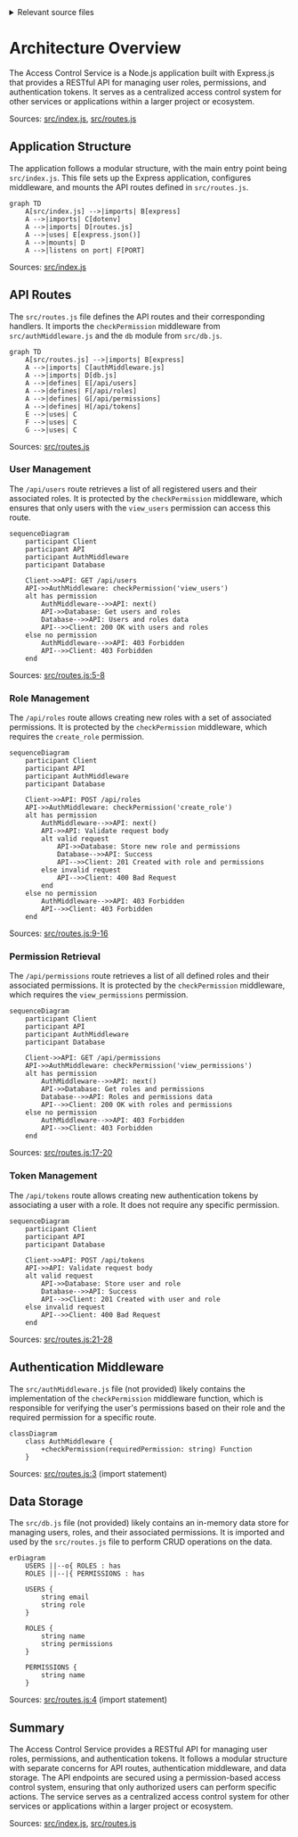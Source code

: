<details>
<summary>Relevant source files</summary>

The following files were used as context for generating this wiki page:

- [src/index.js](https://github.com/aanickode/access-control-service/blob/main/src/index.js)
- [src/routes.js](https://github.com/aanickode/access-control-service/blob/main/src/routes.js)
- [src/authMiddleware.js](https://github.com/aanickode/access-control-service/blob/main/src/authMiddleware.js) (assumed to exist based on import statement)
- [src/db.js](https://github.com/aanickode/access-control-service/blob/main/src/db.js) (assumed to exist based on import statement)

</details>

# Architecture Overview

The Access Control Service is a Node.js application built with Express.js that provides a RESTful API for managing user roles, permissions, and authentication tokens. It serves as a centralized access control system for other services or applications within a larger project or ecosystem.

Sources: [src/index.js](), [src/routes.js]()

## Application Structure

The application follows a modular structure, with the main entry point being `src/index.js`. This file sets up the Express application, configures middleware, and mounts the API routes defined in `src/routes.js`.

```mermaid
graph TD
    A[src/index.js] -->|imports| B[express]
    A -->|imports| C[dotenv]
    A -->|imports| D[routes.js]
    A -->|uses| E[express.json()]
    A -->|mounts| D
    A -->|listens on port| F[PORT]
```

Sources: [src/index.js]()

## API Routes

The `src/routes.js` file defines the API routes and their corresponding handlers. It imports the `checkPermission` middleware from `src/authMiddleware.js` and the `db` module from `src/db.js`.

```mermaid
graph TD
    A[src/routes.js] -->|imports| B[express]
    A -->|imports| C[authMiddleware.js]
    A -->|imports| D[db.js]
    A -->|defines| E[/api/users]
    A -->|defines| F[/api/roles]
    A -->|defines| G[/api/permissions]
    A -->|defines| H[/api/tokens]
    E -->|uses| C
    F -->|uses| C
    G -->|uses| C
```

Sources: [src/routes.js]()

### User Management

The `/api/users` route retrieves a list of all registered users and their associated roles. It is protected by the `checkPermission` middleware, which ensures that only users with the `view_users` permission can access this route.

```mermaid
sequenceDiagram
    participant Client
    participant API
    participant AuthMiddleware
    participant Database

    Client->>API: GET /api/users
    API->>AuthMiddleware: checkPermission('view_users')
    alt has permission
        AuthMiddleware-->>API: next()
        API->>Database: Get users and roles
        Database-->>API: Users and roles data
        API-->>Client: 200 OK with users and roles
    else no permission
        AuthMiddleware-->>API: 403 Forbidden
        API-->>Client: 403 Forbidden
    end
```

Sources: [src/routes.js:5-8]()

### Role Management

The `/api/roles` route allows creating new roles with a set of associated permissions. It is protected by the `checkPermission` middleware, which requires the `create_role` permission.

```mermaid
sequenceDiagram
    participant Client
    participant API
    participant AuthMiddleware
    participant Database

    Client->>API: POST /api/roles
    API->>AuthMiddleware: checkPermission('create_role')
    alt has permission
        AuthMiddleware-->>API: next()
        API->>API: Validate request body
        alt valid request
            API->>Database: Store new role and permissions
            Database-->>API: Success
            API-->>Client: 201 Created with role and permissions
        else invalid request
            API-->>Client: 400 Bad Request
        end
    else no permission
        AuthMiddleware-->>API: 403 Forbidden
        API-->>Client: 403 Forbidden
    end
```

Sources: [src/routes.js:9-16]()

### Permission Retrieval

The `/api/permissions` route retrieves a list of all defined roles and their associated permissions. It is protected by the `checkPermission` middleware, which requires the `view_permissions` permission.

```mermaid
sequenceDiagram
    participant Client
    participant API
    participant AuthMiddleware
    participant Database

    Client->>API: GET /api/permissions
    API->>AuthMiddleware: checkPermission('view_permissions')
    alt has permission
        AuthMiddleware-->>API: next()
        API->>Database: Get roles and permissions
        Database-->>API: Roles and permissions data
        API-->>Client: 200 OK with roles and permissions
    else no permission
        AuthMiddleware-->>API: 403 Forbidden
        API-->>Client: 403 Forbidden
    end
```

Sources: [src/routes.js:17-20]()

### Token Management

The `/api/tokens` route allows creating new authentication tokens by associating a user with a role. It does not require any specific permission.

```mermaid
sequenceDiagram
    participant Client
    participant API
    participant Database

    Client->>API: POST /api/tokens
    API->>API: Validate request body
    alt valid request
        API->>Database: Store user and role
        Database-->>API: Success
        API-->>Client: 201 Created with user and role
    else invalid request
        API-->>Client: 400 Bad Request
    end
```

Sources: [src/routes.js:21-28]()

## Authentication Middleware

The `src/authMiddleware.js` file (not provided) likely contains the implementation of the `checkPermission` middleware function, which is responsible for verifying the user's permissions based on their role and the required permission for a specific route.

```mermaid
classDiagram
    class AuthMiddleware {
        +checkPermission(requiredPermission: string) Function
    }
```

Sources: [src/routes.js:3]() (import statement)

## Data Storage

The `src/db.js` file (not provided) likely contains an in-memory data store for managing users, roles, and their associated permissions. It is imported and used by the `src/routes.js` file to perform CRUD operations on the data.

```mermaid
erDiagram
    USERS ||--o{ ROLES : has
    ROLES ||--|{ PERMISSIONS : has

    USERS {
        string email
        string role
    }

    ROLES {
        string name
        string permissions
    }

    PERMISSIONS {
        string name
    }
```

Sources: [src/routes.js:4]() (import statement)

## Summary

The Access Control Service provides a RESTful API for managing user roles, permissions, and authentication tokens. It follows a modular structure with separate concerns for API routes, authentication middleware, and data storage. The API endpoints are secured using a permission-based access control system, ensuring that only authorized users can perform specific actions. The service serves as a centralized access control system for other services or applications within a larger project or ecosystem.

Sources: [src/index.js](), [src/routes.js]()